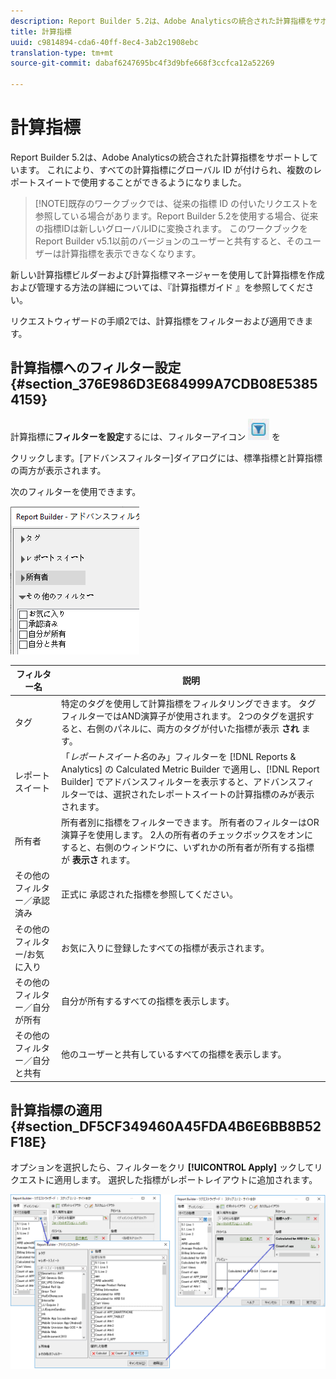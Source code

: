 ```yaml
---
description: Report Builder 5.2は、Adobe Analyticsの統合された計算指標をサポートしています。 これにより、すべての計算指標にグローバル ID が付けられ、複数のレポートスイートで使用することができるようになりました。
title: 計算指標
uuid: c9814894-cda6-40ff-8ec4-3ab2c1908ebc
translation-type: tm+mt
source-git-commit: dabaf6247695bc4f3d9bfe668f3ccfca12a52269

---
```



# 計算指標

Report Builder 5.2は、Adobe Analyticsの統合された計算指標をサポートしています。 これにより、すべての計算指標にグローバル ID が付けられ、複数のレポートスイートで使用することができるようになりました。

>[!NOTE]既存のワークブックでは、従来の指標 ID の付いたリクエストを参照している場合があります。Report Builder 5.2を使用する場合、従来の指標IDは新しいグローバルIDに変換されます。 このワークブックをReport Builder v5.1以前のバージョンのユーザーと共有すると、そのユーザーは計算指標を表示できなくなります。

新しい計算指標ビルダーおよび計算指標マネージャーを使用して計算指標を作成および管理する方法の詳細については、『計算指標ガイド [](https://marketing.adobe.com/resources/help/ja_JP/analytics/calcmetrics) 』を参照してください。

リクエストウィザードの手順2では、計算指標をフィルターおよび適用できます。

## 計算指標へのフィルター設定 {#section_376E986D3E684999A7CDB08E53854159}

計算指標に&#x200B;**フィルターを設定**&#x200B;するには、フィルターアイコン ![](assets/segment_filter.png) を

クリックします。[アドバンスフィルター]ダイアログには、標準指標と計算指標の両方が表示されます。

次のフィルターを使用できます。

![](assets/advanced_filters_(2).png)

| フィルター名 | 説明 |
|---|---|
| タグ | 特定のタグを使用して計算指標をフィルタリングできます。 タグフィルターではAND演算子が使用されます。 2つのタグを選択すると、右側のパネルに、両方のタグが付いた指標が表示 **され** ます。 |
| レポートスイート | 「*レポートスイート名*&#x200B;のみ」フィルターを [!DNL Reports & Analytics] の Calculated Metric Builder で適用し、[!DNL Report Builder] でアドバンスフィルターを表示すると、アドバンスフィルターでは、選択されたレポートスイートの計算指標のみが表示されます。 |
| 所有者 | 所有者別に指標をフィルターできます。 所有者のフィルターはOR演算子を使用します。 2人の所有者のチェックボックスをオンにすると、右側のウィンドウに、いずれかの所有者が所有する指標が **表示さ** れます。 |
| その他のフィルター／承認済み | 正式に 承認された指標を参照してください。 |
| その他のフィルター/お気に入り | お気に入りに登録したすべての指標が表示されます。 |
| その他のフィルター／自分が所有 | 自分が所有するすべての指標を表示します。 |
| その他のフィルター／自分と共有 | 他のユーザーと共有しているすべての指標を表示します。 |

## 計算指標の適用 {#section_DF5CF349460A45FDA4B6E6BB8B52F18E}

オプションを選択したら、フィルターをクリ **[!UICONTROL Apply]** ックしてリクエストに適用します。 選択した指標がレポートレイアウトに追加されます。

![](assets/filtering_for_metric.png)

